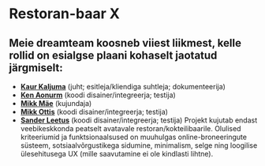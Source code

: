 # Restoran-baar X

## Meie dreamteam koosneb viiest liikmest, kelle rollid on esialgse plaani kohaselt jaotatud järgmiselt:

* **[Kaur Kaljuma](https://github.com/kkkaur)** (juht; esitleja/kliendiga suhtleja; dokumenteerija)
* **[Ken Aonurm](https://github.com/ken299)** (koodi disainer/integreerja; testija)
* **[Mikk Mäe](https://github.com/mikkmae)** (kujundaja)
* **[Mikk Ottis](https://github.com/Aveza)** (koodi disainer/integreerja; testija)
* **[Sander Leetus](https://github.com/Homicida)** (koodi disainer/integreerja; testija)
Projekt kujutab endast veebikeskkonda peatselt avatavale restoran/kokteilibaarile. Olulised kriteeriumid ja funktsionaalsused on muuhulgas online-broneeringute süsteem, sotsiaalvõrgustikega sidumine, minimalism, selge ning loogilise ülesehitusega UX (mille saavutamine ei ole kindlasti lihtne).